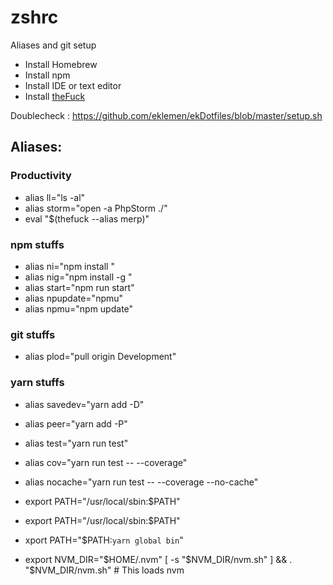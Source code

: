 # zshrc
Aliases and git setup 

- Install Homebrew
- Install npm
- Install IDE or text editor
- Install [theFuck](https://github.com/nvbn/thefuck)

Doublecheck : https://github.com/eklemen/ekDotfiles/blob/master/setup.sh

## Aliases:

### Productivity

- alias ll="ls -al"
- alias storm="open -a PhpStorm ./"
- eval "$(thefuck --alias merp)"

### npm stuffs

- alias ni="npm install "
- alias nig="npm install -g "
- alias start="npm run start"
- alias npupdate="npmu"
- alias npmu="npm update"

### git stuffs
- alias plod="pull origin Development"

### yarn stuffs

- alias savedev="yarn add -D"
- alias peer="yarn add -P"
- alias test="yarn run test"
- alias cov="yarn run test -- --coverage"
- alias nocache="yarn run test -- --coverage --no-cache"

- export PATH="/usr/local/sbin:$PATH"
- export PATH="/usr/local/sbin:$PATH"
- xport PATH="$PATH:`yarn global bin`"

- export NVM_DIR="$HOME/.nvm"
[ -s "$NVM_DIR/nvm.sh" ] && \. "$NVM_DIR/nvm.sh"  # This loads nvm


